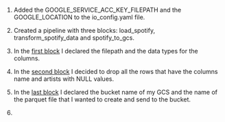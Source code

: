 1) Added the GOOGLE_SERVICE_ACC_KEY_FILEPATH and the GOOGLE_LOCATION to the io_config.yaml file.

2) Created a pipeline with three blocks: load_spotify, transform_spotify_data and spotify_to_gcs.

3) In the [first block](https://github.com/antfneves/spotify_top_songs_project/blob/main/Mage/load_spotify.py) I declared the filepath and the data types for the columns.

4) In the [second block](https://github.com/antfneves/spotify_top_songs_project/blob/main/Mage/transform_spotify_data.py) I decided to drop all the rows that have the columns name and artists with NULL values.

5) In the [last block](https://github.com/antfneves/spotify_top_songs_project/blob/main/Mage/spotify_to_gcs.py) I declared the bucket name of my GCS and the name of the parquet file that I wanted to create and send to the bucket.

6)   
